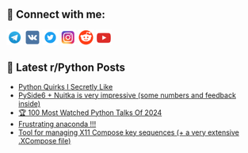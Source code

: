 ## 🔎 Connect with me:
[<img src="https://github.com/bullbesh/bullbesh/blob/main/images/Telegram.png" width="32" height="32" />](https://t.me/bullbesh)
[<img src="https://github.com/bullbesh/bullbesh/blob/main/images/VK.png" width="32" height="32" />](https://vk.com/bullbesh)
[<img src="https://github.com/bullbesh/bullbesh/blob/main/images/Twitter.png" width="32" height="32" />](https://twitter.com/bullbesh1)
[<img src="https://github.com/bullbesh/bullbesh/blob/main/images/Instagram.png" width="32" height="32" />](https://www.instagram.com/bullbesh)
[<img src="https://github.com/bullbesh/bullbesh/blob/main/images/Reddit.png" width="32" height="32" />](https://www.reddit.com/user/bullbesh)
[<img src="https://github.com/bullbesh/bullbesh/blob/main/images/YouTube.png" width="32" height="32" />](https://www.youtube.com/channel/UCtfjRs6uzgq5mfm8S06WTcg)

## 📕 Latest r/Python Posts
<!-- BLOG-POST-LIST:START -->
- [Python Quirks I Secretly Like](https://www.reddit.com/r/Python/comments/1je98cv/python_quirks_i_secretly_like/)
- [PySide6 + Nuitka is very impressive &lpar;some numbers and feedback inside&rpar;](https://www.reddit.com/r/Python/comments/1je94cf/pyside6_nuitka_is_very_impressive_some_numbers/)
- [🏆 100 Most Watched Python Talks Of 2024](https://www.reddit.com/r/Python/comments/1je8yd0/100_most_watched_python_talks_of_2024/)
- [Frustrating anaconda !!!](https://www.reddit.com/r/Python/comments/1je8c84/frustrating_anaconda/)
- [Tool for managing X11 Compose key sequences &lpar;+ a very extensive .XCompose file&rpar;](https://www.reddit.com/r/Python/comments/1je613a/tool_for_managing_x11_compose_key_sequences_a/)
<!-- BLOG-POST-LIST:END -->
